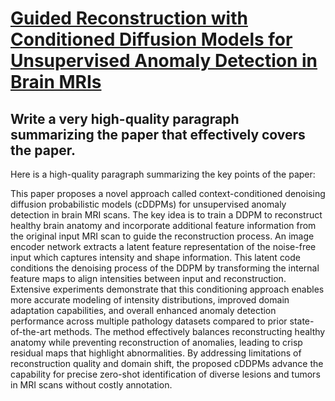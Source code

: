 # [Guided Reconstruction with Conditioned Diffusion Models for Unsupervised   Anomaly Detection in Brain MRIs](https://arxiv.org/abs/2312.04215)

## Write a very high-quality paragraph summarizing the paper that effectively covers the paper.

 Here is a high-quality paragraph summarizing the key points of the paper:

This paper proposes a novel approach called context-conditioned denoising diffusion probabilistic models (cDDPMs) for unsupervised anomaly detection in brain MRI scans. The key idea is to train a DDPM to reconstruct healthy brain anatomy and incorporate additional feature information from the original input MRI scan to guide the reconstruction process. An image encoder network extracts a latent feature representation of the noise-free input which captures intensity and shape information. This latent code conditions the denoising process of the DDPM by transforming the internal feature maps to align intensities between input and reconstruction. Extensive experiments demonstrate that this conditioning approach enables more accurate modeling of intensity distributions, improved domain adaptation capabilities, and overall enhanced anomaly detection performance across multiple pathology datasets compared to prior state-of-the-art methods. The method effectively balances reconstructing healthy anatomy while preventing reconstruction of anomalies, leading to crisp residual maps that highlight abnormalities. By addressing limitations of reconstruction quality and domain shift, the proposed cDDPMs advance the capability for precise zero-shot identification of diverse lesions and tumors in MRI scans without costly annotation.
